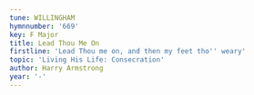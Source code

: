 ```yaml
---
tune: WILLINGHAM
hymnnumber: '669'
key: F Major
title: Lead Thou Me On
firstline: 'Lead Thou me on, and then my feet tho'' weary'
topic: 'Living His Life: Consecration'
author: Harry Armstrong
year: '-'
---
```

